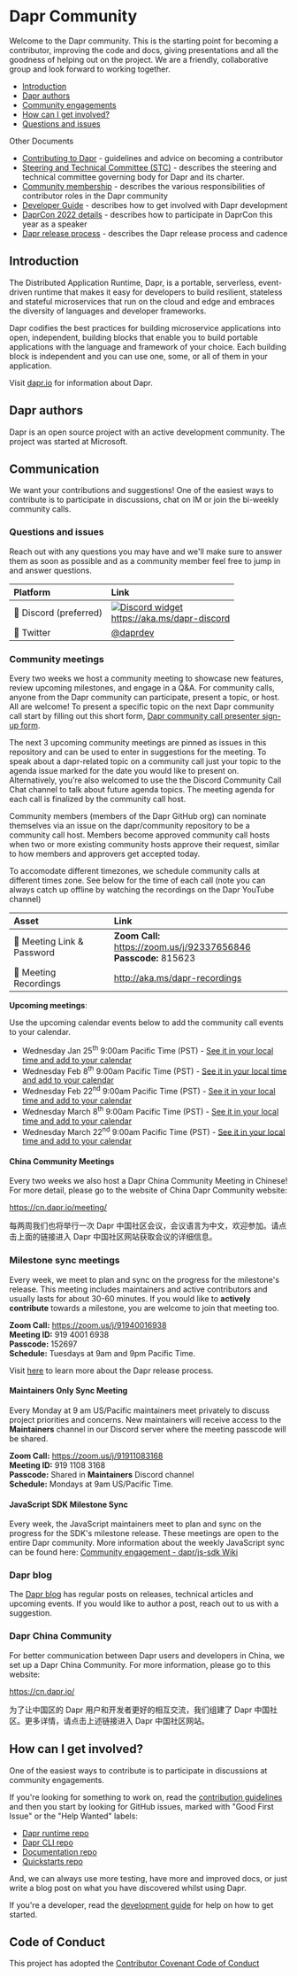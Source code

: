 # Dapr Community

Welcome to the Dapr community. This is the starting point for becoming a contributor, improving the code and docs, giving presentations and all the goodness of helping out on the project. We are a friendly, collaborative group and look forward to working together.

- [Introduction](#introduction)
- [Dapr authors](#dapr-authors)
- [Community engagements](#community-meetings)
- [How can I get involved?](#how-can-i-get-involved?)
- [Questions and issues](#questions-and-issues)

Other Documents

- [Contributing to Dapr](https://docs.dapr.io/contributing/) - guidelines and advice on becoming a contributor
- [Steering and Technical Committee (STC)](steering-and-technical-committee-charter.md) - describes the steering and technical committee governing body for Dapr and its charter.
- [Community membership](community-membership.md) - describes the various responsibilities of contributor roles in the Dapr community
- [Developer Guide](https://github.com/dapr/dapr/tree/master/docs/development) - describes how to get involved with Dapr development
- [DaprCon 2022 details](DaprCon/2022/proposal-submission-form.md) - describes how to participate in DaprCon this year as a speaker 
- [Dapr release process](release-process.md) - describes the Dapr release process and cadence

## Introduction
The Distributed Application Runtime, Dapr, is a portable, serverless, event-driven runtime that makes it easy for developers to build resilient, stateless and stateful microservices that run on the cloud and edge and embraces the diversity of languages and developer frameworks.

Dapr codifies the best practices for building microservice applications into open, independent, building blocks that enable you to build portable applications with the language and framework of your choice. Each building block is independent and you can use one, some, or all of them in your application.

Visit [dapr.io](https://dapr.io) for information about Dapr.

## Dapr authors
Dapr is an open source project with an active development community. The project was started at Microsoft.

## Communication
We want your contributions and suggestions! One of the easiest ways to contribute is to participate in discussions, chat on IM or join the bi-weekly community calls.

### Questions and issues
Reach out with any questions you may have and we'll make sure to answer them as soon as possible and as a community member feel free to jump in and answer questions.

| Platform  | Link        |
|:----------|:------------|
| 💬 Discord (preferred) | [![Discord widget](https://discord.com/api/guilds/778680217417809931/widget.png?style=banner2)](https://aka.ms/dapr-discord)<br />https://aka.ms/dapr-discord
| 🐤 Twitter | [@daprdev](https://twitter.com/daprdev)

### Community meetings
Every two weeks we host a community meeting to showcase new features, review upcoming milestones, and engage in a Q&A. For community calls, anyone from the Dapr community can participate, present a topic, or host. All are welcome! To present a specific topic on the next Dapr community call start by filling out this short form, [Dapr community call presenter sign-up form](https://forms.gle/Aa9L8iK32J4MBkxj7).  

The next 3 upcoming community meetings are pinned as issues in this repository and can be used to enter in suggestions for the meeting. To speak about a dapr-related topic on a community call just your topic to the agenda issue marked for the date you would like to present on. Alternatively, you're also welcomed to use the the Discord Community Call Chat channel to talk about future agenda topics. The meeting agenda for each call is finalized by the community call host.

Community members (members of the Dapr GitHub org) can nominate themselves via an issue on the dapr/community repository to be a community call host. Members become approved community call hosts when two or more existing community hosts approve their request, similar to how members and approvers get accepted today.

To accomodate different timezones, we schedule community calls at different times zone. See below for the time of each call (note you can always catch up offline by watching the recordings on the Dapr YouTube channel) 

<!--
!!!REMINDER!!!

Do not add passcode to the Zoom URL. 
-->
| Asset | Link        |
|:-----------|:------------|
| 🔗 Meeting Link & Password | **Zoom Call:** https://zoom.us/j/92337656846<br>**Passcode:** 815623 
| 🎥 Meeting Recordings | http://aka.ms/dapr-recordings

**Upcoming meetings**:

Use the upcoming calendar events below to add the community call events to your calendar.

<!--
!!!REMINDER!!!

When adding new scheduled meetings to this list:
* make sure to update the URL for each entry too. The `iso` param should be updated following the `YYYYMMDD` format.
* make sure the suffix is correct for the numeral: `st`, `nd`, `th` so it reads right like `22nd` and not `22th`
-->
- Wednesday Jan 25<sup>th</sup> 9:00am Pacific Time (PST) - [See it in your local time and add to your calendar](https://www.timeanddate.com/worldclock/fixedtime.html?iso=20230125T09&p1=234&msg=Dapr+Community+Call)
- Wednesday Feb 8<sup>th</sup> 9:00am Pacific Time (PST) - [See it in your local time and add to your calendar](https://www.timeanddate.com/worldclock/fixedtime.html?iso=20230208T09&p1=234&msg=Dapr+Community+Call)
- Wednesday Feb 22<sup>nd</sup> 9:00am Pacific Time (PST) - [See it in your local time and add to your calendar](https://www.timeanddate.com/worldclock/fixedtime.html?iso=20230322T09&p1=234&msg=Dapr+Community+Call)
- Wednesday March 8<sup>th</sup> 9:00am Pacific Time (PST) - [See it in your local time and add to your calendar](https://www.timeanddate.com/worldclock/fixedtime.html?iso=20230308T09&p1=234&msg=Dapr+Community+Call)
- Wednesday March 22<sup>nd</sup> 9:00am Pacific Time (PST) - [See it in your local time and add to your calendar](https://www.timeanddate.com/worldclock/fixedtime.html?iso=20230322T09&p1=234&msg=Dapr+Community+Call)

#### China Community Meetings

Every two weeks we also host a Dapr China Community Meeting in Chinese! For more detail, please go to the website of China Dapr Community website: 

https://cn.dapr.io/meeting/

每两周我们也将举行一次 Dapr 中国社区会议，会议语言为中文，欢迎参加。请点击上面的链接进入 Dapr 中国社区网站获取会议的详细信息。

### Milestone sync meetings

Every week, we meet to plan and sync on the progress for the milestone's release. This meeting includes maintainers and active contributors and usually lasts for about 30-60 minutes. If you would like to **actively contribute** towards a milestone, you are welcome to join that meeting too.

<!--
We are using a different link from Community Call because the Community Call requires the host to admit each person. In the weekly syncs, we "never" login with the host account.
-->
**Zoom Call:** https://zoom.us/j/91940016938<br> <!-- Do not add password to the Zoom URL. -->
**Meeting ID:** 919 4001 6938<br>
**Passcode:** 152697<br> 
**Schedule:** Tuesdays at 9am and 9pm Pacific Time.

Visit [here](https://github.com/dapr/community/blob/master/release-process.md) to learn more about the Dapr release process.

#### Maintainers Only Sync Meeting

Every Monday at 9 am US/Pacific maintainers meet privately to discuss project priorities and concerns. New maintainers will receive access to the **Maintainers** channel in our Discord server where the meeting passcode will be shared.

**Zoom Call:** https://zoom.us/j/91911083168<br> <!-- Do not add password to the Zoom URL. -->
**Meeting ID:** 919 1108 3168<br>
**Passcode:** Shared in **Maintainers** Discord channel<br> 
**Schedule:** Mondays at 9am US/Pacific Time.

#### JavaScript SDK Milestone Sync 

Every week, the JavaScript maintainers meet to plan and sync on the progress for the SDK's milestone release. These meetings are open to the entire Dapr community. More information about the weekly JavaScript sync can be found here: [Community engagement - dapr/js-sdk Wiki](https://github.com/dapr/js-sdk/wiki/Community-engagement)

### Dapr blog
The [Dapr blog](https://blog.dapr.io/posts) has regular posts on releases, technical articles and upcoming events. If you would like to author a post, reach out to us with a suggestion. 

### Dapr China Community

For better communication between Dapr users and developers in China, we set up a Dapr China Community. For more information, please go to this website:

https://cn.dapr.io/

为了让中国区的 Dapr 用户和开发者更好的相互交流，我们组建了 Dapr 中国社区。更多详情，请点击上述链接进入 Dapr 中国社区网站。

## How can I get involved?

One of the easiest ways to contribute is to participate in discussions at community engagements.

If you're looking for something to work on, read the [contribution guidelines](https://docs.dapr.io/contributing/) and then you start by looking for GitHub issues, marked with "Good First Issue" or the "Help Wanted" labels:

- [Dapr runtime repo](https://github.com/dapr/dapr/issues?q=is%3Aissue+is%3Aopen+label%3A%22good+first+issue%22)
- [Dapr CLI repo](https://github.com/dapr/cli/labels/good%20first%20issue)
- [Documentation repo](https://github.com/dapr/docs/issues?q=is%3Aissue+is%3Aopen+label%3A%22help+wanted%22)
- [Quickstarts repo](https://github.com/dapr/quickstarts/issues?q=is%3Aissue+is%3Aopen+label%3A%22good+first+issue%22)

And, we can always use more testing, have more and improved docs, or just write a blog post on what you have discovered whilst using Dapr.

If you're a developer, read the [development guide](https://github.com/dapr/dapr/tree/master/docs/development) for help on how to get started.

## Code of Conduct
This project has adopted the [Contributor Covenant Code of Conduct](CODE-OF-CONDUCT.md)
